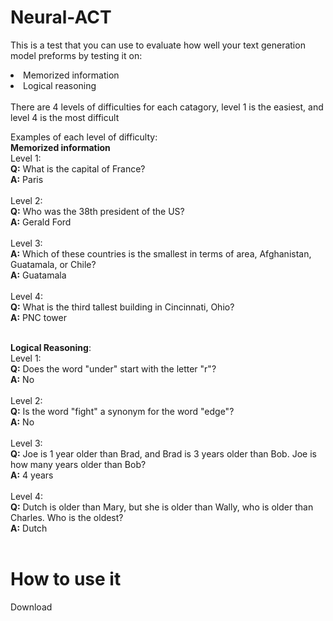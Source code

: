 # Neural-ACT
This is a test that you can use to evaluate how well your text generation model preforms by testing it on:
<li>Memorized information</li>
<li>Logical reasoning</li>
<br>
There are 4 levels of difficulties for each catagory, level 1 is the easiest, and level 4 is the most difficult

Examples of each level of difficulty:
<br>
<b>Memorized information</b>
<br>
Level 1:
<br>
<b>Q:</b> What is the capital of France?
<br>
<b>A:</b> Paris
<br><br>
Level 2:
<br>
<b>Q:</b> Who was the 38th president of the US?
<br>
<b>A:</b> Gerald Ford
<br><br>
Level 3:
<br>
<b>A:</b> Which of these countries is the smallest in terms of area, Afghanistan, Guatamala, or Chile?</b>
<br>
<b>A:</b> Guatamala
<br><br>
Level 4:
<br>
<b>Q:</b> What is the third tallest building in Cincinnati, Ohio?
<br>
<b>A:</b> PNC tower
<br><br>

<b>Logical Reasoning</b>:
<br>
Level 1:
<br>
<b>Q:</b> Does the word "under" start with the letter "r"?
<br>
<b>A:</b> No
<br><br>
Level 2:
<br>
<b>Q:</b> Is the word "fight" a synonym for the word "edge"?
<br>
<b>A:</b> No
<br><br>
Level 3:
<br>
<b>Q:</b> Joe is 1 year older than Brad, and Brad is 3 years older than Bob. Joe is how many years older than Bob?
<br>
<b>A:</b> 4 years
<br><br>
Level 4:
<br>
<b>Q:</b> Dutch is older than Mary, but she is older than Wally, who is older than Charles. Who is the oldest?
<br>
<b>A:</b> Dutch
<br><br>

# How to use it
Download
